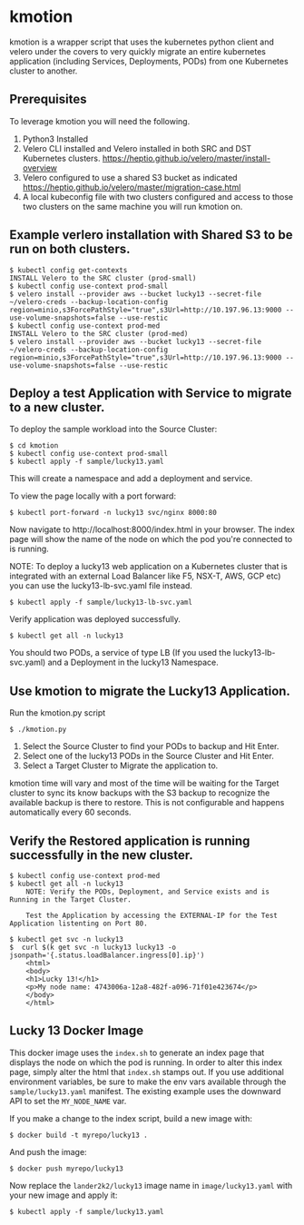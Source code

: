 # kmotion
kmotion is a wrapper script that uses the kubernetes python client and velero under the covers to very quickly migrate an entire kubernetes application (including Services, Deployments, PODs) from one Kubernetes cluster to another.

## Prerequisites
To leverage kmotion you will need the following.
1. Python3 Installed
2. Velero CLI installed and Velero installed in both SRC and DST Kubernetes clusters. https://heptio.github.io/velero/master/install-overview
3. Velero configured to use a shared S3 bucket as indicated https://heptio.github.io/velero/master/migration-case.html
4. A local kubeconfig file with two clusters configured and access to those two clusters on the same machine you will run kmotion on.

## Example verlero installation with Shared S3 to be run on both clusters.
    
    $ kubectl config get-contexts
    INSTALL Velero to the SRC cluster (prod-small)
    $ kubectl config use-context prod-small
    $ velero install --provider aws --bucket lucky13 --secret-file ~/velero-creds --backup-location-config region=minio,s3ForcePathStyle="true",s3Url=http://10.197.96.13:9000 --use-volume-snapshots=false --use-restic
    $ kubectl config use-context prod-med
    INSTALL Velero to the SRC cluster (prod-med)
    $ velero install --provider aws --bucket lucky13 --secret-file ~/velero-creds --backup-location-config region=minio,s3ForcePathStyle="true",s3Url=http://10.197.96.13:9000 --use-volume-snapshots=false --use-restic


## Deploy a test Application with Service to migrate to a new cluster.

To deploy the sample workload into the Source Cluster:

    $ cd kmotion
    $ kubectl config use-context prod-small
    $ kubectl apply -f sample/lucky13.yaml

This will create a namespace and add a deployment and service.

To view the page locally with a port forward:

    $ kubectl port-forward -n lucky13 svc/nginx 8000:80

Now navigate to http://localhost:8000/index.html in your browser.  The index page will show the name of the node on which the pod you're connected to is running.

NOTE:  To deploy a lucky13 web application on a Kubernetes cluster that is integrated with an external Load Balancer like F5, NSX-T, AWS, GCP etc) you can use the lucky13-lb-svc.yaml file instead.

    $ kubectl apply -f sample/lucky13-lb-svc.yaml
    
Verify application was deployed successfully.
    
    $ kubectl get all -n lucky13
    
You should two PODs, a service of type LB (If you used the lucky13-lb-svc.yaml) and a Deployment in the lucky13 Namespace.


## Use kmotion to migrate the Lucky13 Application.

Run the kmotion.py script

    $ ./kmotion.py
    
1. Select the Source Cluster to find your PODs to backup and Hit Enter.
2. Select one of the lucky13 PODs in the Source Cluster and Hit Enter.
3. Select a Target Cluster to Migrate the application to.

kmotion time will vary and most of the time will be waiting for the Target cluster to sync its know backups with the S3 backup to recognize the available backup is there to restore. This is not configurable and happens automatically every 60 seconds.


## Verify the Restored application is running successfully in the new cluster.

    $ kubectl config use-context prod-med
    $ kubectl get all -n lucky13
        NOTE: Verify the PODs, Deployment, and Service exists and is Running in the Target Cluster.
        
        Test the Application by accessing the EXTERNAL-IP for the Test Application listenting on Port 80.
        
    $ kubectl get svc -n lucky13
    $  curl $(k get svc -n lucky13 lucky13 -o jsonpath='{.status.loadBalancer.ingress[0].ip}')
        <html>
        <body>
        <h1>Lucky 13!</h1>
        <p>My node name: 4743006a-12a8-482f-a096-71f01e423674</p>
        </body>
        </html>


## Lucky 13 Docker Image

This docker image uses the `index.sh` to generate an index page that displays the node on which the pod is running.  In order to alter this index page, simply alter the html that `index.sh` stamps out.  If you use additional environment variables, be sure to make the env vars available through the `sample/lucky13.yaml` manifest.  The existing example uses the downward API to set the `MY_NODE_NAME` var.

If you make a change to the index script, build a new image with:

    $ docker build -t myrepo/lucky13 .

And push the image:

    $ docker push myrepo/lucky13

Now replace the `lander2k2/lucky13` image name in `image/lucky13.yaml` with your new image and apply it:

    $ kubectl apply -f sample/lucky13.yaml

